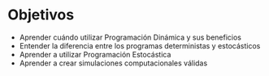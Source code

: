 # Objetivos

- Aprender cuándo utilizar Programación Dinámica y sus beneficios
- Entender la diferencia entre los programas deterministas y estocásticos
- Aprender a utilizar Programación Estocástica
- Aprender a crear simulaciones computacionales válidas

